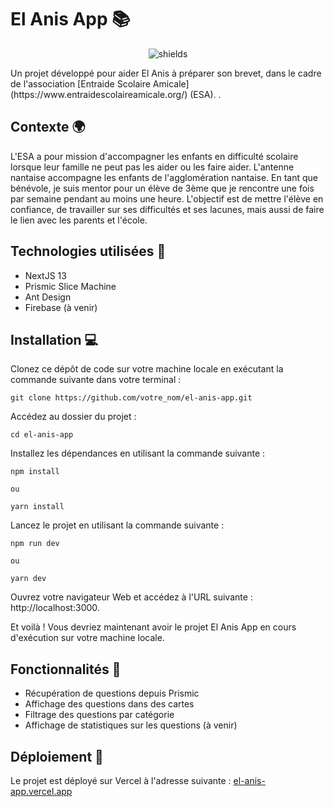 # El Anis App 📚

<p align="center"><img src="https://img.shields.io/github/last-commit/mariegautron/el-anis-app.svg?style=flat-square" alt="shields"></p>
Un projet développé pour aider El Anis à préparer son brevet, dans le cadre de l'association [Entraide Scolaire Amicale](https://www.entraidescolaireamicale.org/) (ESA). .

## Contexte 🌍

L'ESA a pour mission d'accompagner les enfants en difficulté scolaire lorsque leur famille ne peut pas les aider ou les faire aider. L'antenne nantaise accompagne les enfants de l'agglomération nantaise. En tant que bénévole, je suis mentor pour un élève de 3ème que je rencontre une fois par semaine pendant au moins une heure. L'objectif est de mettre l'élève en confiance, de travailler sur ses difficultés et ses lacunes, mais aussi de faire le lien avec les parents et l'école.

## Technologies utilisées 🚀

- NextJS 13
- Prismic Slice Machine
- Ant Design
- Firebase (à venir)

## Installation 💻

Clonez ce dépôt de code sur votre machine locale en exécutant la commande suivante dans votre terminal :

`git clone https://github.com/votre_nom/el-anis-app.git`

Accédez au dossier du projet :

`cd el-anis-app`

Installez les dépendances en utilisant la commande suivante :

```
npm install

ou

yarn install
```

Lancez le projet en utilisant la commande suivante :

```
npm run dev

ou

yarn dev
```

Ouvrez votre navigateur Web et accédez à l'URL suivante : http://localhost:3000.

Et voilà ! Vous devriez maintenant avoir le projet El Anis App en cours d'exécution sur votre machine locale.

## Fonctionnalités 🎯

- Récupération de questions depuis Prismic
- Affichage des questions dans des cartes
- Filtrage des questions par catégorie
- Affichage de statistiques sur les questions (à venir)

## Déploiement 🚀

Le projet est déployé sur Vercel à l'adresse suivante : [el-anis-app.vercel.app](el-anis-app.vercel.app)
